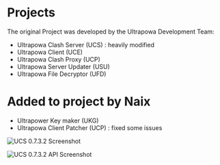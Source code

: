 
# Projects
The original Project was developed by the Ultrapowa Development Team:  

* Ultrapowa Clash Server   (UCS) : heavily modified  
* Ultrapowa Client         (UCE)  
* Ultrapowa Clash Proxy    (UCP)  
* Ultrapowa Server Updater (USU)  
* Ultrapowa File Decryptor (UFD)

# Added to project by Naix

* Ultrapower Key maker      (UKG)
* Ultrapowa Client Patcher  (UCP) : fixed some issues

![UCS 0.7.3.2 Screenshot](Screenshot_API.PNG)

![UCS 0.7.3.2 API Screenshot](WebAPI.PNG)
